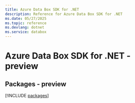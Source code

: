 ```yaml
---
title: Azure Data Box SDK for .NET
description: Reference for Azure Data Box SDK for .NET
ms.date: 05/27/2025
ms.topic: reference
ms.devlang: dotnet
ms.service: databox
---
```

# Azure Data Box SDK for .NET - preview
## Packages - preview
[!INCLUDE [packages](data-box-index.md)]